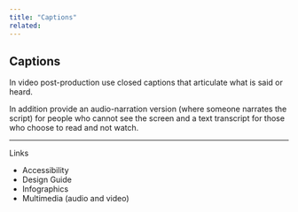 ```yaml
---
title: "Captions"
related:
---
```


## Captions

In video post-production use closed captions that articulate what is said or heard.

In addition provide an audio-narration version (where someone narrates the script) for people who cannot see the screen and a text transcript for those who choose to read and not watch.

---

Links

- Accessibility
- Design Guide
- Infographics
- Multimedia (audio and video)
